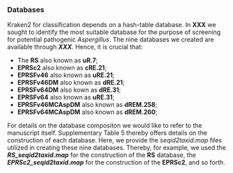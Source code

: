 ### Databases 

Kraken2 for classification depends on a hash-table database. In **XXX** we sought to identify the most suitable database for the purpose of screening for potential pathogenic *Aspergillus*. The nine databases we created are available through ***XXX***. Hence, it is crucial that:
- The **RS** also known as **uR.7**; 
- **EPRSc2** also known as **cRE.21**; 
- **EPRSFv46** also known as **uRE.21**; 
- **EPRSFv46DM** also known as **dRE.21**; 
- **EPRSFv64DM** also kown as **dRE.31**; 
- **EPRSFv64** also known as **uRE.31**; 
- **EPRSFv46MCAspDM** also known as **dREM.258**; 
- **EPRSFv64MCAspDM** also known as **dREM.260**; 

For details on the database compositon we would like to refer to the manuscript itself. Supplementary Table 5 thereby offers details on the construction of each database. Here, we  provide the *seqid2taxid.map* files utilized in creating these nine databases. Thereby, for example, we used the ***RS_seqid2taxid.map*** for the construction of the **RS** database, the ***EPRSc2_seqid2taxid.map*** for the construction of the **EPRSc2**, and so forth. 
